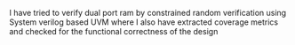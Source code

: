 I have tried to verify dual port ram by constrained random verification using System verilog based UVM where I also have extracted coverage metrics and checked for the functional correctness of the design
